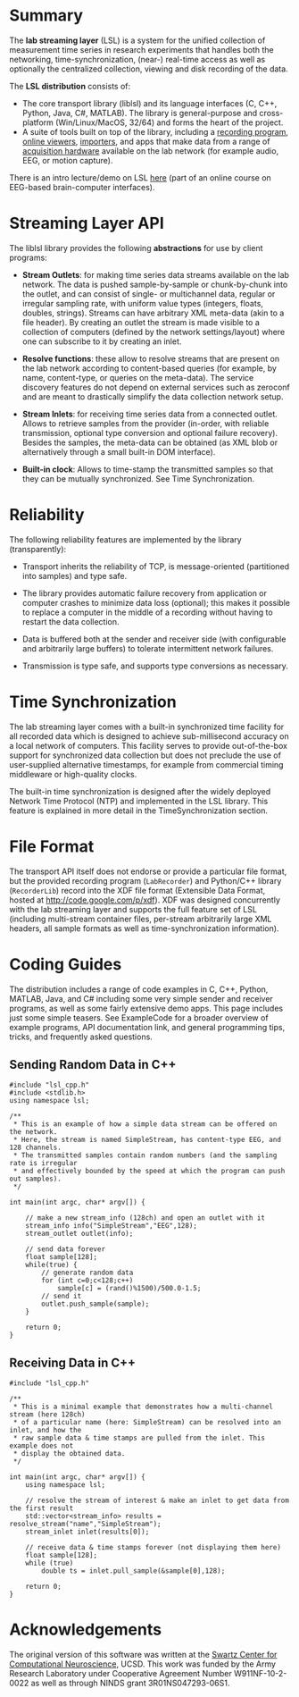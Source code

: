 # Summary

The **lab streaming layer** (LSL) is a system for the unified collection of measurement time series in research experiments that handles both the networking, time-synchronization, (near-) real-time access as well as optionally the centralized collection, viewing and disk recording of the data.

The **LSL distribution** consists of:
  * The core transport library (liblsl) and its language interfaces (C, C++, Python, Java, C#, MATLAB). The library is general-purpose and cross-platform (Win/Linux/MacOS, 32/64) and forms the heart of the project.
  * A suite of tools built on top of the library, including a [recording program](LabRecorder.md), [online viewers](ViewingStreamsInMatlab.md), [importers](ImportingRecordingsInMatlab.md), and apps that make data from a range of [acquisition hardware](SupportedDevices.md) available on the lab network (for example audio, EEG, or motion capture).

There is an intro lecture/demo on LSL [here](http://www.youtube.com/watch?v=Y1at7yrcFW0) (part of an online course on EEG-based brain-computer interfaces).

# Streaming Layer API

The liblsl library provides the following **abstractions** for use by client programs:

  * **Stream Outlets**: for making time series data streams available on the lab network. The data is pushed sample-by-sample or chunk-by-chunk into the outlet, and can consist of single- or multichannel data, regular or irregular sampling rate, with uniform value types (integers, floats, doubles, strings). Streams can have arbitrary XML meta-data (akin to a file header). By creating an outlet the stream is made visible to a collection of computers (defined by the network settings/layout) where one can subscribe to it by creating an inlet.

  * **Resolve functions**: these allow to resolve streams that are present on the lab network according to content-based queries (for example, by name, content-type, or queries on the meta-data). The service discovery features do not depend on external services such as zeroconf and are meant to drastically simplify the data collection network setup.

  * **Stream Inlets**: for receiving time series data from a connected outlet. Allows to retrieve samples from the provider (in-order, with reliable transmission, optional type conversion and optional failure recovery). Besides the samples, the meta-data can be obtained (as XML blob or alternatively through a small built-in DOM interface).

  * **Built-in clock**: Allows to time-stamp the transmitted samples so that they can be mutually synchronized. See Time Synchronization.

# Reliability
The following reliability features are implemented by the library (transparently):
  * Transport inherits the reliability of TCP, is message-oriented (partitioned into samples) and type safe.

  * The library provides automatic failure recovery from application or computer crashes to minimize data loss (optional); this makes it possible to replace a computer in the middle of a recording without having to restart the data collection.

  * Data is buffered both at the sender and receiver side (with configurable and arbitrarily large buffers) to tolerate intermittent network failures.

  * Transmission is type safe, and supports type conversions as necessary.

# Time Synchronization
The lab streaming layer comes with a built-in synchronized time facility for all recorded data which is designed to achieve sub-millisecond accuracy on a local network of computers. This facility serves to provide out-of-the-box support for synchronized data collection but does not preclude the use of user-supplied alternative timestamps, for example from commercial timing middleware or high-quality clocks.

The built-in time synchronization is designed after the widely deployed Network Time Protocol (NTP) and implemented in the LSL library. This feature is explained in more detail in the TimeSynchronization section.
# File Format
The transport API itself does not endorse or provide a particular file format, but the provided recording program (`LabRecorder`) and Python/C++ library (`RecorderLib`) record into the XDF file format (Extensible Data Format, hosted at http://code.google.com/p/xdf). XDF was designed concurrently with the lab streaming layer and supports the full feature set of LSL (including multi-stream container files, per-stream arbitrarily large XML headers, all sample formats as well as time-synchronization information).

# Coding Guides
The distribution includes a range of code examples in C, C++, Python, MATLAB, Java, and C# including some very simple sender and receiver programs, as well as some fairly extensive demo apps. This page includes just some simple teasers. See ExampleCode for a broader overview of example programs, API documentation link, and general programming tips, tricks, and frequently asked questions.

## Sending Random Data in C++
```
#include "lsl_cpp.h"
#include <stdlib.h>
using namespace lsl;

/**
 * This is an example of how a simple data stream can be offered on the network. 
 * Here, the stream is named SimpleStream, has content-type EEG, and 128 channels.
 * The transmitted samples contain random numbers (and the sampling rate is irregular 
 * and effectively bounded by the speed at which the program can push out samples).
 */

int main(int argc, char* argv[]) {

	// make a new stream_info (128ch) and open an outlet with it
	stream_info info("SimpleStream","EEG",128);
	stream_outlet outlet(info);

	// send data forever
	float sample[128];
	while(true) {
		// generate random data
		for (int c=0;c<128;c++)
			sample[c] = (rand()%1500)/500.0-1.5;
		// send it
		outlet.push_sample(sample);
	}

	return 0;
}
```

## Receiving Data in C++
```
#include "lsl_cpp.h"

/**
 * This is a minimal example that demonstrates how a multi-channel stream (here 128ch) 
 * of a particular name (here: SimpleStream) can be resolved into an inlet, and how the 
 * raw sample data & time stamps are pulled from the inlet. This example does not 
 * display the obtained data.
 */

int main(int argc, char* argv[]) {
	using namespace lsl;

	// resolve the stream of interest & make an inlet to get data from the first result
	std::vector<stream_info> results = resolve_stream("name","SimpleStream");
	stream_inlet inlet(results[0]);

	// receive data & time stamps forever (not displaying them here)
	float sample[128];
	while (true)
		double ts = inlet.pull_sample(&sample[0],128);
	
	return 0;
}
```

# Acknowledgements
The original version of this software was written at the [Swartz Center for Computational Neuroscience](http://sccn.ucsd.edu/people/), UCSD. This work was funded by the Army Research Laboratory under Cooperative Agreement Number W911NF-10-2-0022 as well as through NINDS grant 3R01NS047293-06S1.
